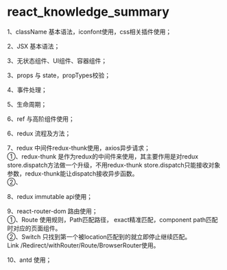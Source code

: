 # react_knowledge_summary
1、className 基本语法，iconfont使用，css相关插件使用；

2、JSX 基本语法；

3、无状态组件、UI组件、容器组件；

3、props 与 state，propTypes校验；

4、事件处理；

5、生命周期；

6、ref 与高阶组件使用；

6、redux 流程及方法；

7、redux 中间件redux-thunk使用，axios异步请求；<br>
①、redux-thunk 是作为redux的中间件来使用，其主要作用是对redux store.dispatch方法做一个升级，不用redux-thunk store.dispatch只能接收对象参数，redux-thunk能让dispatch接收异步函数。<br>
②、

8、redux immutable api使用；

9、react-router-dom 路由使用；<br>
①、Route 使用规则，Path匹配路径， exact精准匹配，component path匹配时对应的页面组件。<br>
②、Switch 只找到第一个被location匹配到的<Route>就立即停止继续匹配。<br>
Link
/Redirect/withRouter/Route/BrowserRouter使用。<br>

10、antd 使用；
